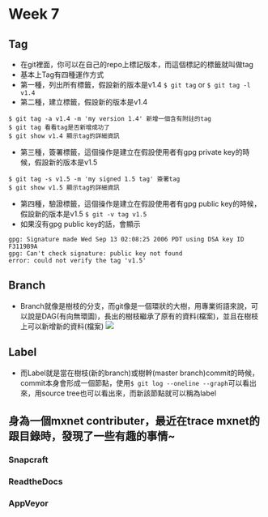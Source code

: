 # Week 7
## Tag
* 在git裡面，你可以在自己的repo上標記版本，而這個標記的標籤就叫做tag
* 基本上Tag有四種運作方式
* 第一種，列出所有標籤，假設新的版本是v1.4
`$ git tag`
or
`$ git tag -l v1.4`
* 第二種，建立標籤，假設新的版本是v1.4
```
$ git tag -a v1.4 -m 'my version 1.4' 新增一個含有附註的tag
$ git tag 看看tag是否新增成功了
$ git show v1.4 顯示tag的詳細資訊
```
* 第三種，簽署標籤，這個操作是建立在假設使用者有gpg private key的時候，假設新的版本是v1.5
```
$ git tag -s v1.5 -m 'my signed 1.5 tag' 簽署tag
$ git show v1.5 顯示tag的詳細資訊
```
* 第四種，驗證標籤，這個操作是建立在假設使用者有gpg public key的時候，假設新的版本是v1.5
`$ git -v tag v1.5`
* 如果沒有gpg public key的話，會顯示
```
gpg: Signature made Wed Sep 13 02:08:25 2006 PDT using DSA key ID F3119B9A
gpg: Can't check signature: public key not found
error: could not verify the tag 'v1.5'
```
## Branch
* Branch就像是樹枝的分支，而git像是一個環狀的大樹，用專業術語來說，可以說是DAG(有向無環圖)，長出的樹枝繼承了原有的資料(檔案)，並且在樹枝上可以新增新的資料(檔案)
![](../image/git%20branch.jpg)
## Label
* 而Label就是當在樹枝(新的branch)或樹幹(master branch)commit的時候，commit本身會形成一個節點，使用`$ git log --oneline --graph`可以看出來，用source tree也可以看出來，而新該節點就可以稱為label
## 身為一個mxnet contributer，最近在trace mxnet的跟目錄時，發現了一些有趣的事情~
### Snapcraft
### ReadtheDocs
### AppVeyor
